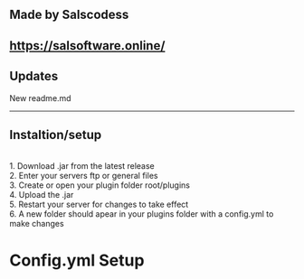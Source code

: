 ## Made by Salscodess
## https://salsoftware.online/


## Updates
New readme.md



----
## Instaltion/setup

<br/> 1. Download .jar from the latest release
<br/> 2. Enter your servers ftp or general files
<br/> 3. Create or open your plugin folder root/plugins
<br/> 4. Upload the .jar
<br/> 5. Restart your server for changes to take effect
<br/> 6. A new folder should apear in your plugins folder with a config.yml to make changes

# Config.yml Setup
